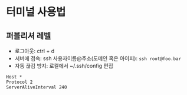 # 터미널 사용법

## 퍼블리셔 레벨
* 로그아웃: ctrl + d
* 서버에 접속: ssh 사용자이름@주소(도메인 혹은 아이피): ``` ssh root@foo.bar ```
* 자동 끊김 방지: 로컬에서 ~/.ssh/config 편집
```
Host *
Protocol 2
ServerAliveInterval 240
```
